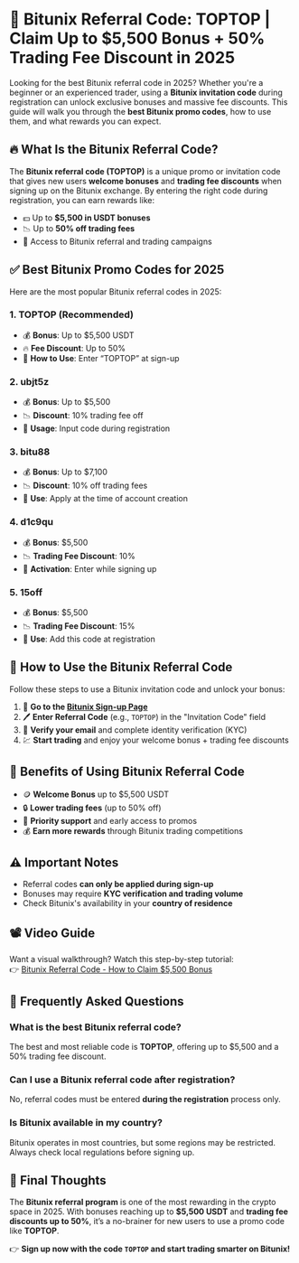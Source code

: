 <h1>🎁 Bitunix Referral Code: TOPTOP | Claim Up to $5,500 Bonus + 50% Trading Fee Discount in 2025</h1>
<p>Looking for the best Bitunix referral code in 2025? Whether you're a beginner or an experienced trader, using a <strong>Bitunix invitation code</strong> during registration can unlock exclusive bonuses and massive fee discounts. This guide will walk you through the <strong>best Bitunix promo codes</strong>, how to use them, and what rewards you can expect.</p>

<h2>🔥 What Is the Bitunix Referral Code?</h2>
<p>The <strong>Bitunix referral code (TOPTOP)</strong> is a unique promo or invitation code that gives new users <strong>welcome bonuses</strong> and <strong>trading fee discounts</strong> when signing up on the Bitunix exchange. By entering the right code during registration, you can earn rewards like:</p>
<ul>
<li>💵 Up to <strong>$5,500 in USDT bonuses</strong></li>
<li>📉 Up to <strong>50% off trading fees</strong></li>
<li>🎁 Access to Bitunix referral and trading campaigns</li>
</ul>

<h2>✅ Best Bitunix Promo Codes for 2025</h2>
<p>Here are the most popular Bitunix referral codes in 2025:</p>

<h3>1. <strong>TOPTOP</strong> (Recommended)</h3>
<ul>
<li>💰 <strong>Bonus</strong>: Up to $5,500 USDT</li>
<li>🔥 <strong>Fee Discount</strong>: Up to 50%</li>
<li>📝 <strong>How to Use</strong>: Enter “TOPTOP” at sign-up</li>
</ul>

<h3>2. <strong>ubjt5z</strong></h3>
<ul>
<li>💰 <strong>Bonus</strong>: Up to $5,500</li>
<li>📉 <strong>Discount</strong>: 10% trading fee off</li>
<li>📝 <strong>Usage</strong>: Input code during registration</li>
</ul>

<h3>3. <strong>bitu88</strong></h3>
<ul>
<li>💰 <strong>Bonus</strong>: Up to $7,100</li>
<li>📉 <strong>Discount</strong>: 10% off trading fees</li>
<li>📝 <strong>Use</strong>: Apply at the time of account creation</li>
</ul>

<h3>4. <strong>d1c9qu</strong></h3>
<ul>
<li>💰 <strong>Bonus</strong>: $5,500</li>
<li>📉 <strong>Trading Fee Discount</strong>: 10%</li>
<li>📝 <strong>Activation</strong>: Enter while signing up</li>
</ul>

<h3>5. <strong>15off</strong></h3>
<ul>
<li>💰 <strong>Bonus</strong>: $5,500</li>
<li>📉 <strong>Trading Fee Discount</strong>: 15%</li>
<li>📝 <strong>Use</strong>: Add this code at registration</li>
</ul>

<h2>🚀 How to Use the Bitunix Referral Code</h2>
<p>Follow these steps to use a Bitunix invitation code and unlock your bonus:</p>
<ol>
<li>🔗 <strong>Go to the <a href="https://www.bitunix.com/register">Bitunix Sign-up Page</a></strong></li>
<li>🖊️ <strong>Enter Referral Code</strong> (e.g., <code>TOPTOP</code>) in the "Invitation Code" field</li>
<li>📩 <strong>Verify your email</strong> and complete identity verification (KYC)</li>
<li>💹 <strong>Start trading</strong> and enjoy your welcome bonus + trading fee discounts</li>
</ol>

<h2>📌 Benefits of Using Bitunix Referral Code</h2>
<ul>
<li>🪙 <strong>Welcome Bonus</strong> up to $5,500 USDT</li>
<li>🔒 <strong>Lower trading fees</strong> (up to 50% off)</li>
<li>🎯 <strong>Priority support</strong> and early access to promos</li>
<li>💰 <strong>Earn more rewards</strong> through Bitunix trading competitions</li>
</ul>

<h2>⚠️ Important Notes</h2>
<ul>
<li>Referral codes <strong>can only be applied during sign-up</strong></li>
<li>Bonuses may require <strong>KYC verification and trading volume</strong></li>
<li>Check Bitunix's availability in your <strong>country of residence</strong></li>
</ul>

<h2>📽️ Video Guide</h2>
<p>Want a visual walkthrough? Watch this step-by-step tutorial:<br>
👉 <a href="https://www.youtube.com/watch?v=skmFvSzC8sk">Bitunix Referral Code - How to Claim $5,500 Bonus</a></p>

<h2>🤔 Frequently Asked Questions</h2>

<h3>What is the best Bitunix referral code?</h3>
<p>The best and most reliable code is <strong>TOPTOP</strong>, offering up to $5,500 and a 50% trading fee discount.</p>

<h3>Can I use a Bitunix referral code after registration?</h3>
<p>No, referral codes must be entered <strong>during the registration</strong> process only.</p>

<h3>Is Bitunix available in my country?</h3>
<p>Bitunix operates in most countries, but some regions may be restricted. Always check local regulations before signing up.</p>

<h2>📝 Final Thoughts</h2>
<p>The <strong>Bitunix referral program</strong> is one of the most rewarding in the crypto space in 2025. With bonuses reaching up to <strong>$5,500 USDT</strong> and <strong>trading fee discounts up to 50%</strong>, it’s a no-brainer for new users to use a promo code like <strong>TOPTOP</strong>.</p>
<p>👉 <strong>Sign up now with the code <code>TOPTOP</code> and start trading smarter on Bitunix!</strong></p>
